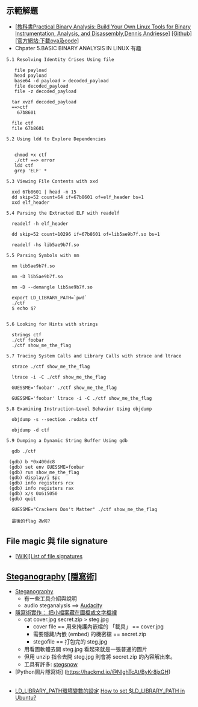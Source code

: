 ## 示範解題

- [[教科書Practical Binary Analysis: Build Your Own Linux Tools for Binary Instrumentation, Analysis, and Disassembly,Dennis Andriesse]](https://www.tenlong.com.tw/products/9781593279127) [[Github]](https://github.com/wilvk/practical-binary) [[官方網站:下載ova及code]](https://practicalbinaryanalysis.com/)
- Chpater 5.BASIC BINARY ANALYSIS IN LINUX  有趣

```
5.1 Resolving Identity Crises Using file
  
   file payload
   head payload
   base64 -d payload > decoded_payload
   file decoded_payload
   file -z decoded_payload
  
  tar xvzf decoded_payload
  ==>ctf
    67b8601

  file ctf
  file 67b8601

5.2 Using ldd to Explore Dependencies
  

   chmod +x ctf
   ./ctf ==> error
   ldd ctf
   grep 'ELF' *
  
5.3 Viewing File Contents with xxd 
  
  xxd 67b8601 | head -n 15
  dd skip=52 count=64 if=67b8601 of=elf_header bs=1
  xxd elf_header
  
5.4 Parsing the Extracted ELF with readelf
  
  readelf -h elf_header
  
  dd skip=52 count=10296 if=67b8601 of=lib5ae9b7f.so bs=1
  
  readelf -hs lib5ae9b7f.so
  
5.5 Parsing Symbols with nm 
  
  nm lib5ae9b7f.so
  
  nm -D lib5ae9b7f.so
  
  nm -D --demangle lib5ae9b7f.so
  
  export LD_LIBRARY_PATH=`pwd`
  ./ctf
  $ echo $?

  
5.6 Looking for Hints with strings 
  
  strings ctf
  ./ctf foobar
  ./ctf show_me_the_flag

5.7 Tracing System Calls and Library Calls with strace and ltrace
  
  strace ./ctf show_me_the_flag
  
  ltrace -i -C ./ctf show_me_the_flag
  
  GUESSME='foobar' ./ctf show_me_the_flag
  
  GUESSME='foobar' ltrace -i -C ./ctf show_me_the_flag

5.8 Examining Instruction-Level Behavior Using objdump 

  objdump -s --section .rodata ctf
  
  objdump -d ctf
  
5.9 Dumping a Dynamic String Buffer Using gdb
  
  gdb ./ctf
  
 (gdb) b *0x400dc8
 (gdb) set env GUESSME=foobar
 (gdb) run show_me_the_flag
 (gdb) display/i $pc
 (gdb) info registers rcx
 (gdb) info registers rax
 (gdb) x/s 0x615050
 (gdb) quit
  
  GUESSME="Crackers Don't Matter" ./ctf show_me_the_flag
  
  最後的flag 為何?
```
  
## File magic 與 file signature
  
- [[WIKI]List of file signatures](https://en.wikipedia.org/wiki/List_of_file_signatures)  

## [Steganography](https://en.wikipedia.org/wiki/Steganography)  [[隱寫術]](https://zh.wikipedia.org/zh-hant/%E9%9A%90%E5%86%99%E6%9C%AF)

- [Steganography](https://wiki.bi0s.in/steganography/)
  - 有一些工具介紹與說明
  - audio steganalysis ==> [Audacity](https://wiki.bi0s.in/steganography/) 
- [隱寫術實作： 把小檔案藏在圖檔或文字檔裡](https://newtoypia.blogspot.com/2017/04/steganography.html)
  - cat cover.jpg secret.zip > steg.jpg
    - cover file == 用來掩護內嵌檔的 「載具」 == cover.jpg 
    - 需要隱藏/內嵌 (embed) 的機密檔 == secret.zip 
    - stegofile == 打包完的 steg.jpg 
  - 用看圖軟體去開 steg.jpg 看起來就是一張普通的圖片
  - 但用 unzip 指令去開 steg.jpg 則會將 secret.zip 的內容解出來。
  - 工具有許多: [stegsnow](http://manpages.ubuntu.com/manpages/bionic/man1/stegsnow.1.html)
- [Python圖片隱寫術] (https://hackmd.io/@NIghTcAt/ByKr8jxGH)

## 
- [LD_LIBRARY_PATH環境變數的設定](https://www.itread01.com/content/1549007643.html) 
  [How to set $LD_LIBRARY_PATH in Ubuntu?](https://serverfault.com/questions/201709/how-to-set-ld-library-path-in-ubuntu)
